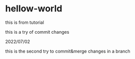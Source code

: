 # hellow-world
this is from tutorial

this is a try of commit changes

2022/07/02

this is the second try to commit&merge changes in a branch
